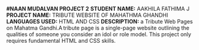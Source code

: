 **#NAAN MUDALVAN PROJECT 2**
**STUDENT NAME:** AAKHILA FATHIMA J
**PROJECT NAME:** TRIBUTE WEBSITE OF MAHATHMA GHANDHI
**LANGUAGES USED:** HTML AND CSS
**DESCRIPTION:**  a Tribute Web Pages on Mahatma Gandhi.A tribute page is a single-page website outlining the qualities of someone you consider an idol or role model. This project only requires fundamental HTML and CSS skills.  
